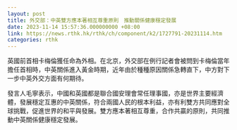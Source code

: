 ```yaml
---
layout: post
title: 外交部：中英雙方應本著相互尊重原則　推動關係健康穩定發展
date: 2023-11-14 15:57:36.000000000 +08:00
link: https://news.rthk.hk/rthk/ch/component/k2/1727791-20231114.htm
categories: rthk
---
```


英國前首相卡梅倫獲任命為外相。在北京，外交部在例行記者會被問到卡梅倫當年擔任首相時，中英關係進入黃金時期，近年由於種種原因關係急轉直下，中方對下一步中英外交方面有何期待。

發言人毛寧表示，中國和英國都是聯合國安理會常任理事國，亦是世界主要經濟體，發展穩定互惠的中英關係，符合兩國人民的根本利益，亦有利雙方共同應對全球挑戰，促進世界的和平與發展。雙方應本著相互尊重，合作共贏的原則，共同推動中英關係健康穩定發展。
